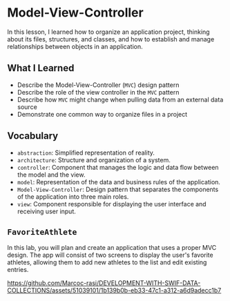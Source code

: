 # Model-View-Controller

In this lesson, I learned how to organize an application project, thinking about its files, structures, and classes, and how to establish and manage relationships between objects in an application.

## What I Learned

- Describe the Model-View-Controller (`MVC`) design pattern
- Describe the role of the view controller in the `MVC` pattern
- Describe how `MVC` might change when pulling data from an external data source
- Demonstrate one common way to organize files in a project

## Vocabulary
- `abstraction`: Simplified representation of reality.
- `architecture`: Structure and organization of a system.
- `controller`: Component that manages the logic and data flow between the model and the view.
- `model`: Representation of the data and business rules of the application.
- `Model-View-Controller`: Design pattern that separates the components of the application into three main roles.
- `view`: Component responsible for displaying the user interface and receiving user input.

## `FavoriteAthlete`

In this lab, you will plan and create an application that uses a proper MVC design. The app will consist of two screens to display the user's favorite athletes, allowing them to add new athletes to the list and edit existing entries.

https://github.com/Marcoc-rasi/DEVELOPMENT-WITH-SWIF-DATA-COLLECTIONS/assets/51039101/1b139b0b-eb33-47c1-a312-a6d9adecc1b7
